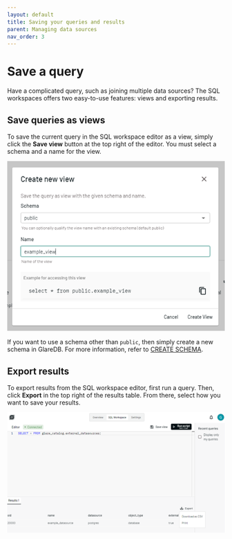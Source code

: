 ```yaml
---
layout: default
title: Saving your queries and results
parent: Managing data sources
nav_order: 3
---
```


# Save a query

Have a complicated query, such as joining multiple data sources? The SQL
workspaces offers two easy-to-use features: views and exporting results.

## Save queries as views

To save the current query in the SQL workspace editor as a view, simply click
the **Save view** button at the top right of the editor. You must select a
schema and a name for the view.

![Save as view]

If you want to use a schema other than `public`, then simply create a new schema
in GlareDB. For more information, refer to [CREATE SCHEMA].

## Export results

To export results from the SQL workspace editor, first run a query. Then, click
**Export** in the top right of the results table. From there, select how you
want to save your results.

![Export results]

[Save as view]: /assets/images/sql_workspace_view.png
[CREATE SCHEMA]: /glaredb/sql-commands/create-schema/
[Export results]: /assets/images/sql_workspace_export.png
